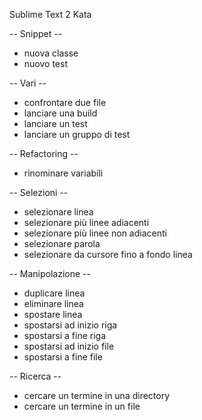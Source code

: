 Sublime Text 2 Kata

-- Snippet --
- nuova classe
- nuovo test

-- Vari --
- confrontare due file
- lanciare una build
- lanciare un test
- lanciare un gruppo di test 

-- Refactoring --
- rinominare variabili

-- Selezioni --
- selezionare linea
- selezionare più linee adiacenti
- selezionare più linee non adiacenti
- selezionare parola
- selezionare da cursore fino a fondo linea

-- Manipolazione --
- duplicare linea 
- eliminare linea
- spostare linea
- spostarsi ad inizio riga
- spostarsi a fine riga
- spostarsi ad inizio file
- spostarsi a fine file 

-- Ricerca -- 
- cercare un termine in una directory
- cercare un termine in un file
